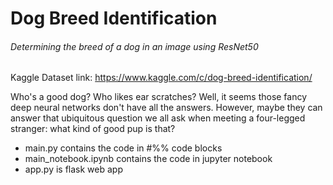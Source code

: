# Dog Breed Identification
###### Determining the breed of a dog in an image using ResNet50

Kaggle Dataset link: https://www.kaggle.com/c/dog-breed-identification/

Who's a good dog? Who likes ear scratches? Well, it seems those fancy deep neural networks don't have all the answers. However, maybe they can answer that ubiquitous question we all ask when meeting a four-legged stranger: what kind of good pup is that?

- main.py contains the code in #%% code blocks
- main_notebook.ipynb contains the code in jupyter notebook
- app.py is flask web app 